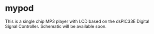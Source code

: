 mypod
=====

This is a single chip MP3 player with LCD based on the dsPIC33E Digital Signal Controller.
Schematic will be available soon.
